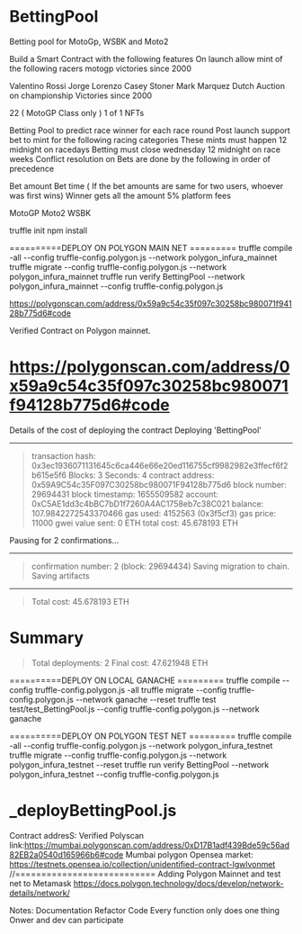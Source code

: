 # BettingPool

Betting pool for MotoGp, WSBK and Moto2

Build a Smart Contract with the following features
On launch allow mint of the following racers motogp victories since 2000

Valentino Rossi
Jorge Lorenzo
Casey Stoner
Mark Marquez
Dutch Auction on championship Victories since 2000

22 ( MotoGP Class only ) 1 of 1 NFTs

Betting Pool to predict race winner for each race round
Post launch support bet to mint for the following racing categories
These mints must happen 12 midnight on racedays
Betting must close wednesday 12 midnight on race weeks
Conflict resolution on Bets are done by the following in order of precedence

Bet amount
Bet time ( If the bet amounts are same for two users, whoever was first wins)
Winner gets all the amount
5% platform fees

MotoGP
Moto2
WSBK

truffle init
npm install

==========DEPLOY ON POLYGON MAIN NET =========
truffle compile -all --config truffle-config.polygon.js --network polygon_infura_mainnet
truffle migrate --config truffle-config.polygon.js --network polygon_infura_mainnet
truffle run verify BettingPool --network polygon_infura_mainnet --config truffle-config.polygon.js

https://polygonscan.com/address/0x59a9c54c35f097c30258bc980071f94128b775d6#code

Verified Contract on Polygon mainnet.

# https://polygonscan.com/address/0x59a9c54c35f097c30258bc980071f94128b775d6#code

Details of the cost of deploying the contract
Deploying 'BettingPool'

---

> transaction hash: 0x3ec1936071131645c6ca446e66e20ed116755cf9982982e3ffecf6f2b615e5f6
> Blocks: 3 Seconds: 4
> contract address: 0x59A9C54c35F097C30258bc980071F94128b775d6
> block number: 29694431
> block timestamp: 1655509582
> account: 0xC5AE1dd3c4bBC7bD1f7260A4AC1758eb7c38C021
> balance: 107.9842272543370466
> gas used: 4152563 (0x3f5cf3)
> gas price: 11000 gwei
> value sent: 0 ETH
> total cost: 45.678193 ETH

Pausing for 2 confirmations...

---

> confirmation number: 2 (block: 29694434)
> Saving migration to chain.
> Saving artifacts

---

> Total cost: 45.678193 ETH

# Summary

> Total deployments: 2
> Final cost: 47.621948 ETH

==========DEPLOY ON LOCAL GANACHE =========
truffle compile --config truffle-config.polygon.js -all
truffle migrate --config truffle-config.polygon.js --network ganache --reset
truffle test test/test_BettingPool.js --config truffle-config.polygon.js --network ganache

==========DEPLOY ON POLYGON TEST NET =========
truffle compile -all --config truffle-config.polygon.js --network polygon_infura_testnet
truffle migrate --config truffle-config.polygon.js --network polygon_infura_testnet --reset
truffle run verify BettingPool --network polygon_infura_testnet --config truffle-config.polygon.js

# \_deployBettingPool.js

Contract addresS:
Verified Polyscan link:https://mumbai.polygonscan.com/address/0xD17B1adf439Bde59c56ad82EB2a0540d165966b6#code
Mumbai polygon Opensea market: https://testnets.opensea.io/collection/unidentified-contract-lgwlvonmet
//===========================
Adding Polygon Mainnet and test net to Metamask
https://docs.polygon.technology/docs/develop/network-details/network/

Notes:
Documentation
Refactor Code
Every function only does one thing
Onwer and dev can participate
